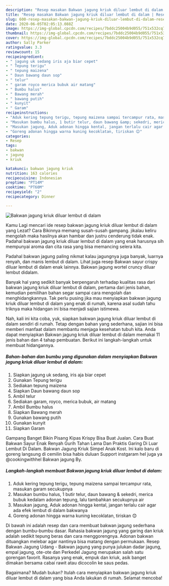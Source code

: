 ```yaml
---
description: "Resep masakan Bakwan jagung kriuk diluar lembut di dalam | Resep Membuat Bakwan jagung kriuk diluar lembut di dalam Yang Menggugah Selera"
title: "Resep masakan Bakwan jagung kriuk diluar lembut di dalam | Resep Membuat Bakwan jagung kriuk diluar lembut di dalam Yang Menggugah Selera"
slug: 600-resep-masakan-bakwan-jagung-kriuk-diluar-lembut-di-dalam-resep-membuat-bakwan-jagung-kriuk-diluar-lembut-di-dalam-yang-menggugah-selera
date: 2020-06-05T02:05:13.088Z
image: https://img-global.cpcdn.com/recipes/7bddc25004b9d055/751x532cq70/bakwan-jagung-kriuk-diluar-lembut-di-dalam-foto-resep-utama.jpg
thumbnail: https://img-global.cpcdn.com/recipes/7bddc25004b9d055/751x532cq70/bakwan-jagung-kriuk-diluar-lembut-di-dalam-foto-resep-utama.jpg
cover: https://img-global.cpcdn.com/recipes/7bddc25004b9d055/751x532cq70/bakwan-jagung-kriuk-diluar-lembut-di-dalam-foto-resep-utama.jpg
author: Sally Parker
ratingvalue: 3.3
reviewcount: 15
recipeingredient:
- " jagung uk sedang iris aja biar cepet"
- " Tepung terigu"
- " tepung maizena"
- " Daun bawang daun sop"
- " telur"
- " garam royco merica bubuk air matang"
- " Bumbu halus"
- " Bawang merah"
- " bawang putih"
- " kunyit"
- " Garam"
recipeinstructions:
- "Aduk kering tepung terigu, tepung maizena sampai tercampur rata, masukan garam secukupnya"
- "Masukan bumbu halus, 1 butir telur, daun bawang &amp; sekedri, merica bubuk kedalam adonan tepung, lalu tambahkan secukupnya air"
- "Masukan jagung, Aduk adonan hingga kental, jangan terlalu cair agar ada efek lembut di dalam bakwanya"
- "Goreng adonan hingga warna kuning kecoklatan, tiriskan 😊"
categories:
- Resep
tags:
- bakwan
- jagung
- kriuk

katakunci: bakwan jagung kriuk 
nutrition: 163 calories
recipecuisine: Indonesian
preptime: "PT14M"
cooktime: "PT60M"
recipeyield: "2"
recipecategory: Dinner

---
```



![Bakwan jagung kriuk diluar lembut di dalam](https://img-global.cpcdn.com/recipes/7bddc25004b9d055/751x532cq70/bakwan-jagung-kriuk-diluar-lembut-di-dalam-foto-resep-utama.jpg)

Kamu Lagi mencari ide resep bakwan jagung kriuk diluar lembut di dalam yang Lezat? Cara Bikinnya memang susah-susah gampang. jikalau keliru mengolah maka hasilnya akan hambar dan justru cenderung tidak enak. Padahal bakwan jagung kriuk diluar lembut di dalam yang enak harusnya sih mempunyai aroma dan cita rasa yang bisa memancing selera kita.

Padahal bakwan jagung paling nikmat kalau jagungnya juga banyak, luarnya renyah, dan manis lembut di dalam. Lihat juga resep Bakwan sayur crispy diluar lembut di dalam enak lainnya. Bakwan jagung wortel cruncy diluar lembut didalam.

Banyak hal yang sedikit banyak berpengaruh terhadap kualitas rasa dari bakwan jagung kriuk diluar lembut di dalam, pertama dari jenis bahan, kemudian pemilihan bahan segar sampai cara mengolah dan menghidangkannya. Tak perlu pusing jika mau menyiapkan bakwan jagung kriuk diluar lembut di dalam yang enak di rumah, karena asal sudah tahu triknya maka hidangan ini bisa menjadi sajian istimewa.


Nah, kali ini kita coba, yuk, siapkan bakwan jagung kriuk diluar lembut di dalam sendiri di rumah. Tetap dengan bahan yang sederhana, sajian ini bisa memberi manfaat dalam membantu menjaga kesehatan tubuh kita. Anda dapat menyiapkan Bakwan jagung kriuk diluar lembut di dalam memakai 11 jenis bahan dan 4 tahap pembuatan. Berikut ini langkah-langkah untuk membuat hidangannya.

<!--inarticleads1-->

##### Bahan-bahan dan bumbu yang digunakan dalam menyiapkan Bakwan jagung kriuk diluar lembut di dalam:

1. Siapkan  jagung uk sedang, iris aja biar cepet
1. Gunakan  Tepung terigu
1. Sediakan  tepung maizena
1. Siapkan  Daun bawang daun sop
1. Ambil  telur
1. Sediakan  garam, royco, merica bubuk, air matang
1. Ambil  Bumbu halus
1. Siapkan  Bawang merah
1. Gunakan  bawang putih
1. Gunakan  kunyit
1. Siapkan  Garam


Gampang Banget Bikin Pisang Kipas Krispy Bisa Buat Jualan. Cara Buat Bakwan Sayur Enak Renyah Gurih Tahan Lama Dan Praktis Garing Di Luar Lembut Di Dalam. Bakwan Jagung Kriuk Simpel Anak Kost. Ini kalo baru di goreng langsung di cemilin bisa habis duluan Support instgaram hel juga ya @cookingwithhel Bakwan jagung By. 

<!--inarticleads2-->

##### Langkah-langkah membuat Bakwan jagung kriuk diluar lembut di dalam:

1. Aduk kering tepung terigu, tepung maizena sampai tercampur rata, masukan garam secukupnya
1. Masukan bumbu halus, 1 butir telur, daun bawang &amp; sekedri, merica bubuk kedalam adonan tepung, lalu tambahkan secukupnya air
1. Masukan jagung, Aduk adonan hingga kental, jangan terlalu cair agar ada efek lembut di dalam bakwanya
1. Goreng adonan hingga warna kuning kecoklatan, tiriskan 😊


Di bawah ini adalah resep dan cara membuat bakwan jagung sederhana dengan bumbu-bumbu dasar. Rahasia bakwan jagung yang garing dan kriuk adalah sedikit tepung beras dan cara menggorengnya. Adonan bakwan dituangkan melebar agar nantinya bisa matang dengan permukaan. Resep Bakwan Jagung Udang - Bakwan jagung yang punya julukan dadar jagung, empal jagung, ote-ote dan Perkedel Jagung merupakan salah satu gorengan favorit. Rasanya yang enak, empuk dan kriuk, asik banget dimakan bersama cabai rawit atau dicocolin ke saus pedas. 

Bagaimana? Mudah bukan? Itulah cara menyiapkan bakwan jagung kriuk diluar lembut di dalam yang bisa Anda lakukan di rumah. Selamat mencoba!
